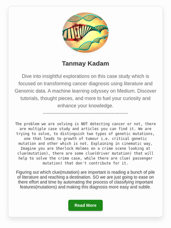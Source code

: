 <div align="center" style="font-family: 'Arial', sans-serif; color: #333; border: 1px solid #ddd; padding: 20px; border-radius: 10px; max-width: 640px; margin: auto; box-shadow: 0 8px 16px rgba(0,0,0,0.1);">
  <a href="https://medium.com/@tanmay.kdm" style="text-decoration: none; color: inherit;">
    <img src="iStock-691662000-2a225983e48d4b3289bf0bac718c0e75.jpg" width="150" style="border-radius: 50%; box-shadow: 0 4px 8px rgba(0,0,0,0.05);" alt="Tanmay Kadam"/>
  </a>
  <h2 style="margin-top: 20px; color: #333;">Tanmay Kadam</h2>
  <p style="color: #666; max-width: 600px; margin: auto; font-size: 16px; line-height: 1.5;">
    Dive into insightful explorations on this case study which is focused on transforming cancer diagnosis using literature and Genomic data. A machine learning odyssey on Medium. Discover tutorials, thought pieces, and more to fuel your curiosity and enhance your knowledge. <br>
  ----------------------------------------------------<br>
  
    The problem we are solving is NOT detecting cancer or not, there are multiple case study and articles you can find it. We are trying to solve, to distinguish two types of genetic mutations, one that leads to growth of tumour i.e. critical genetic mutation and other which is not. Explaining in cinematic way, Imagine you are Sherlock Holmes on a crime scene looking at clue(mutation), there are some clue(driver mutation) that will help to solve the crime case, while there are clue( passenger mutation) that don't contribute for it.


Figuring out which clue(mutation) are important is reading a bunch of pile of literature and reaching a destination. SO we are just going to ease on there effort and time by automating the process of classifying important features(mutations) and making this diagnosis more easy and subtle.
  </p>
  <a href="https://medium.com/@tanmay.kdm" style="display: inline-block; margin-top: 20px; background-color: #1a8917; color: white; padding: 10px 20px; text-decoration: none; border-radius: 5px; font-weight: bold; box-shadow: 0 2px 4px rgba(0,0,0,0.2);">
    Read More
  </a>
</div>
